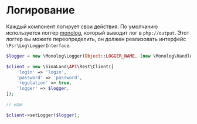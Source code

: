 # Логирование

Каждый компонент логирует свои действия.
По умолчанию используется логгер [monolog](https://github.com/Seldaek/monolog), который выводит лог в `php://output`.
Этот логгер вы можете переопределить, он должен реализовать интерфейс `\Psr\Log\LoggerInterface`.

```php
$logger = new \Monolog\Logger(Object::LOGGER_NAME, [new \Monolog\Handler\NullHandler()]);

$client = new \SimaLand\API\Rest\Client([
    'login' => 'login',
    'password' => 'password',
    'regulation' => true,
    'logger' => $logger,
]);

// или

$client->setLogger($logger);
```
